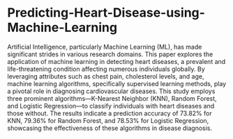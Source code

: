 # Predicting-Heart-Disease-using-Machine-Learning
Artificial Intelligence, particularly Machine Learning (ML), has made significant strides
in various research domains. This paper explores the application of machine learning in detecting
heart diseases, a prevalent and life-threatening condition affecting numerous individuals globally.
By leveraging attributes such as chest pain, cholesterol levels, and age, machine learning
algorithms, specifically supervised learning methods, play a pivotal role in diagnosing
cardiovascular diseases. This study employs three prominent algorithms—K-Nearest Neighbor
(KNN), Random Forest, and Logistic Regression—to classify individuals with heart diseases and
those without. The results indicate a prediction accuracy of 73.82% for KNN, 79.36% for Random
Forest, and 78.53% for Logistic Regression, showcasing the effectiveness of these algorithms in
disease diagnosis.
